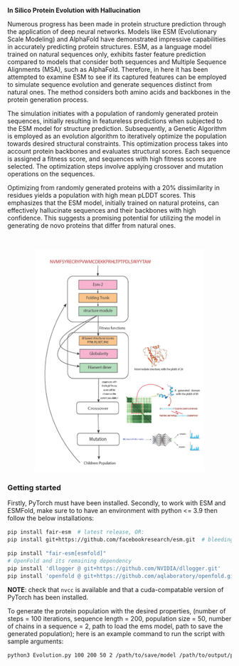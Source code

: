 **In Silico Protein Evolution with Hallucination**

Numerous progress has been made in protein structure prediction through the application of deep neural networks. Models like ESM (Evolutionary Scale Modeling) and AlphaFold have demonstrated impressive capabilities in accurately predicting protein structures. ESM, as a language model trained on natural sequences only, exhibits faster feature prediction compared to models that consider both sequences and Multiple Sequence Alignments (MSA), such as AlphaFold.
Therefore, in here it has been attempted to examine ESM to see if its captured features can be employed to simulate sequence evolution and generate sequences distinct from natural ones. The method considers both amino acids and backbones in the protein generation process.

The simulation initiates with a population of randomly generated protein sequences, initially resulting in featureless predictions when subjected to the ESM model for structure prediction. Subsequently, a Genetic Algorithm is employed as an evolution algorithm to iteratively optimize the population towards desired structural constraints. This optimization process takes into account protein backbones and evaluates structural scores. Each sequence is assigned a fitness score, and sequences with high fitness scores are selected. The optimization steps involve applying crossover and mutation operations on the sequences.

Optimizing from randomly generated proteins with a 20\% dissimilarity in residues yields a population with high mean pLDDT scores. This emphasizes that the ESM model, initially trained on natural proteins, can effectively hallucinate sequences and their backbones with high confidence. This suggests a promising potential for utilizing the model in generating de novo proteins that differ from natural ones.




<br>

<p align="center">
  <img src="flowchart.jpg" alt="ProteinEvolution" width="380" height="500">
</p>


### Getting started
Firstly, PyTorch must have been installed.
Secondly, to work with ESM and ESMFold, make sure to to have an environment with python <= 3.9 then follow the below installations:

```bash
pip install fair-esm  # latest release, OR:
pip install git+https://github.com/facebookresearch/esm.git  # bleeding edge, current repo main branch
```

```bash
pip install "fair-esm[esmfold]"
# OpenFold and its remaining dependency
pip install 'dllogger @ git+https://github.com/NVIDIA/dllogger.git'
pip install 'openfold @ git+https://github.com/aqlaboratory/openfold.git@4b41059694619831a7db195b7e0988fc4ff3a307'
```

**NOTE**: check that `nvcc` is available and that a cuda-compatable version of PyTorch has been installed.

To generate the protein population with the desired properties, (number of steps = 100 iterations, sequence length = 200, population size = 50, number of chains in a sequence = 2, path to load the ems model, path to save the generated population); here is an example command to run the script with sample arguments:
```bash
python3 Evolution.py 100 200 50 2 /path/to/save/model /path/to/output/population
```
